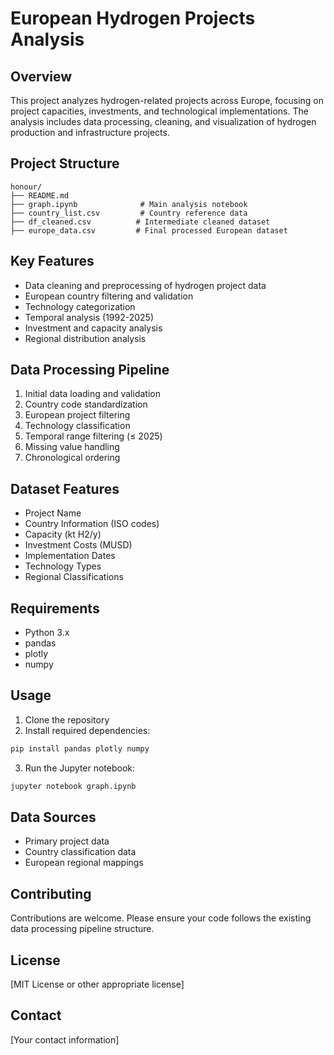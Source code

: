 # European Hydrogen Projects Analysis

## Overview
This project analyzes hydrogen-related projects across Europe, focusing on project capacities, investments, and technological implementations. The analysis includes data processing, cleaning, and visualization of hydrogen production and infrastructure projects.

## Project Structure
```
honour/
├── README.md
├── graph.ipynb              # Main analysis notebook
├── country_list.csv         # Country reference data
├── df_cleaned.csv          # Intermediate cleaned dataset
├── europe_data.csv         # Final processed European dataset
```

## Key Features
- Data cleaning and preprocessing of hydrogen project data
- European country filtering and validation
- Technology categorization
- Temporal analysis (1992-2025)
- Investment and capacity analysis
- Regional distribution analysis

## Data Processing Pipeline
1. Initial data loading and validation
2. Country code standardization
3. European project filtering
4. Technology classification
5. Temporal range filtering (≤ 2025)
6. Missing value handling
7. Chronological ordering

## Dataset Features
- Project Name
- Country Information (ISO codes)
- Capacity (kt H2/y)
- Investment Costs (MUSD)
- Implementation Dates
- Technology Types
- Regional Classifications

## Requirements
- Python 3.x
- pandas
- plotly
- numpy

## Usage
1. Clone the repository
2. Install required dependencies:
```bash
pip install pandas plotly numpy
```
3. Run the Jupyter notebook:
```bash
jupyter notebook graph.ipynb
```

## Data Sources
- Primary project data
- Country classification data
- European regional mappings

## Contributing
Contributions are welcome. Please ensure your code follows the existing data processing pipeline structure.

## License
[MIT License or other appropriate license]

## Contact
[Your contact information]
